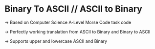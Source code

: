 # Binary To ASCII // ASCII to Binary

-> Based on Computer Science A-Level Morse Code task code

-> Perfectly working translation from ASCII to Binary and Binary to ASCII

-> Supports upper and lowercase ASCII and Binary
